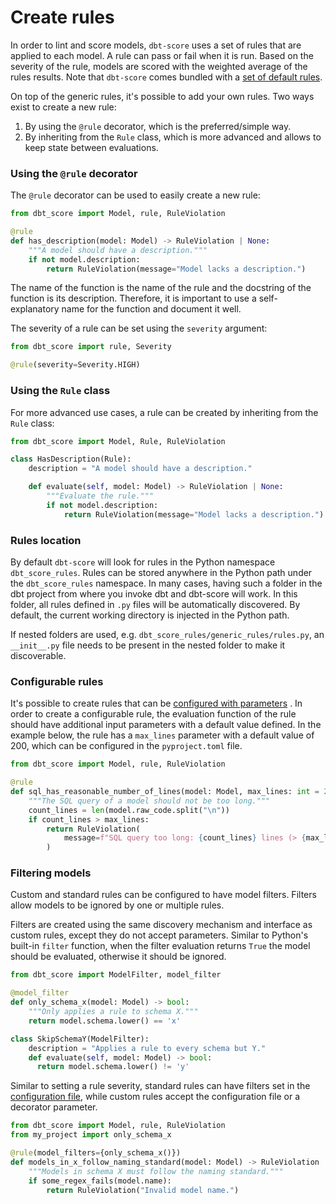 # Create rules

In order to lint and score models, `dbt-score` uses a set of rules that are
applied to each model. A rule can pass or fail when it is run. Based on the
severity of the rule, models are scored with the weighted average of the rules
results. Note that `dbt-score` comes bundled with a
[set of default rules](rules/generic.md).

On top of the generic rules, it's possible to add your own rules. Two ways exist
to create a new rule:

1. By using the `@rule` decorator, which is the preferred/simple way.
2. By inheriting from the `Rule` class, which is more advanced and allows to
   keep state between evaluations.

### Using the `@rule` decorator

The `@rule` decorator can be used to easily create a new rule:

```python
from dbt_score import Model, rule, RuleViolation

@rule
def has_description(model: Model) -> RuleViolation | None:
    """A model should have a description."""
    if not model.description:
        return RuleViolation(message="Model lacks a description.")
```

The name of the function is the name of the rule and the docstring of the
function is its description. Therefore, it is important to use a
self-explanatory name for the function and document it well.

The severity of a rule can be set using the `severity` argument:

```python
from dbt_score import rule, Severity

@rule(severity=Severity.HIGH)
```

### Using the `Rule` class

For more advanced use cases, a rule can be created by inheriting from the `Rule`
class:

```python
from dbt_score import Model, Rule, RuleViolation

class HasDescription(Rule):
    description = "A model should have a description."

    def evaluate(self, model: Model) -> RuleViolation | None:
        """Evaluate the rule."""
        if not model.description:
            return RuleViolation(message="Model lacks a description.")
```

### Rules location

By default `dbt-score` will look for rules in the Python namespace
`dbt_score_rules`. Rules can be stored anywhere in the Python path under the
`dbt_score_rules` namespace. In many cases, having such a folder in the dbt
project from where you invoke dbt and dbt-score will work. In this folder, all
rules defined in `.py` files will be automatically discovered. By default, the
current working directory is injected in the Python path.

If nested folders are used, e.g. `dbt_score_rules/generic_rules/rules.py`, an
`__init__.py` file needs to be present in the nested folder to make it
discoverable.

### Configurable rules

It's possible to create rules that can be
[configured with parameters](configuration.md/#tooldbt-scorerulesrule_namespacerule_name)
. In order to create a configurable rule, the evaluation function of the rule
should have additional input parameters with a default value defined. In the
example below, the rule has a `max_lines` parameter with a default value of 200,
which can be configured in the `pyproject.toml` file.

```python
from dbt_score import Model, rule, RuleViolation

@rule
def sql_has_reasonable_number_of_lines(model: Model, max_lines: int = 200) -> RuleViolation | None:
    """The SQL query of a model should not be too long."""
    count_lines = len(model.raw_code.split("\n"))
    if count_lines > max_lines:
        return RuleViolation(
            message=f"SQL query too long: {count_lines} lines (> {max_lines})."
        )
```

### Filtering models

Custom and standard rules can be configured to have model filters. Filters allow
models to be ignored by one or multiple rules.

Filters are created using the same discovery mechanism and interface as custom
rules, except they do not accept parameters. Similar to Python's built-in
`filter` function, when the filter evaluation returns `True` the model should be
evaluated, otherwise it should be ignored.

```python
from dbt_score import ModelFilter, model_filter

@model_filter
def only_schema_x(model: Model) -> bool:
    """Only applies a rule to schema X."""
    return model.schema.lower() == 'x'

class SkipSchemaY(ModelFilter):
    description = "Applies a rule to every schema but Y."
    def evaluate(self, model: Model) -> bool:
      return model.schema.lower() != 'y'
```

Similar to setting a rule severity, standard rules can have filters set in the
[configuration file](configuration.md/#tooldbt-scorerulesrule_namespacerule_name),
while custom rules accept the configuration file or a decorator parameter.

```python
from dbt_score import Model, rule, RuleViolation
from my_project import only_schema_x

@rule(model_filters={only_schema_x()})
def models_in_x_follow_naming_standard(model: Model) -> RuleViolation | None:
    """Models in schema X must follow the naming standard."""
    if some_regex_fails(model.name):
        return RuleViolation("Invalid model name.")
```
